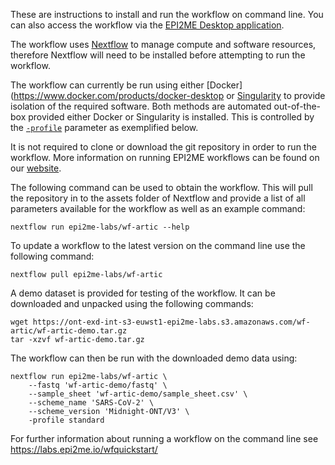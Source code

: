 
These are instructions to install and run the workflow on command line.
You can also access the workflow via the
[EPI2ME Desktop application](https://labs.epi2me.io/downloads/).

The workflow uses [Nextflow](https://www.nextflow.io/) to manage
compute and software resources,
therefore Nextflow will need to be
installed before attempting to run the workflow.

The workflow can currently be run using either
[Docker](https://www.docker.com/products/docker-desktop
or [Singularity](https://docs.sylabs.io/guides/3.0/user-guide/index.html)
to provide isolation of the required software.
Both methods are automated out-of-the-box provided
either Docker or Singularity is installed.
This is controlled by the
[`-profile`](https://www.nextflow.io/docs/latest/config.html#config-profiles)
parameter as exemplified below.

It is not required to clone or download the git repository
in order to run the workflow.
More information on running EPI2ME workflows can
be found on our [website](https://labs.epi2me.io/wfindex).

The following command can be used to obtain the workflow.
This will pull the repository in to the assets folder of
Nextflow and provide a list of all parameters
available for the workflow as well as an example command:

```
nextflow run epi2me-labs/wf-artic --help
```
To update a workflow to the latest version on the command line use
the following command:
```
nextflow pull epi2me-labs/wf-artic
```

A demo dataset is provided for testing of the workflow.
It can be downloaded and unpacked using the following commands:
```
wget https://ont-exd-int-s3-euwst1-epi2me-labs.s3.amazonaws.com/wf-artic/wf-artic-demo.tar.gz
tar -xzvf wf-artic-demo.tar.gz
```
The workflow can then be run with the downloaded demo data using:
```
nextflow run epi2me-labs/wf-artic \
	--fastq 'wf-artic-demo/fastq' \
	--sample_sheet 'wf-artic-demo/sample_sheet.csv' \
	--scheme_name 'SARS-CoV-2' \
	--scheme_version 'Midnight-ONT/V3' \
	-profile standard
```

For further information about running a workflow on
the command line see https://labs.epi2me.io/wfquickstart/
